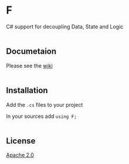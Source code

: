 # F
C# support for decoupling Data, State and Logic
<br><br>
## Documetaion

Please see the [wiki](https://github.com/kofifus/F/wiki/F)
<br><br>
## Installation

Add the `.cs` files to your project

In your sources add `using F;`
<br><br>
## License

[Apache 2.0](https://www.apache.org/licenses/LICENSE-2.0)




